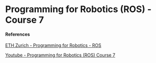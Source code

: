 # Programming for Robotics (ROS) - Course 7

#### References
[ETH Zurich - Programming for Robotics - ROS](http://www.rsl.ethz.ch/education-students/lectures/ros.html)

[Youtube - Programming for Robotics (ROS) Course 7](https://www.youtube.com/watch?v=ZDTSyDsgbzg&list=PLE-BQwvVGf8HOvwXPgtDfWoxd4Cc6ghiP&index=7)
